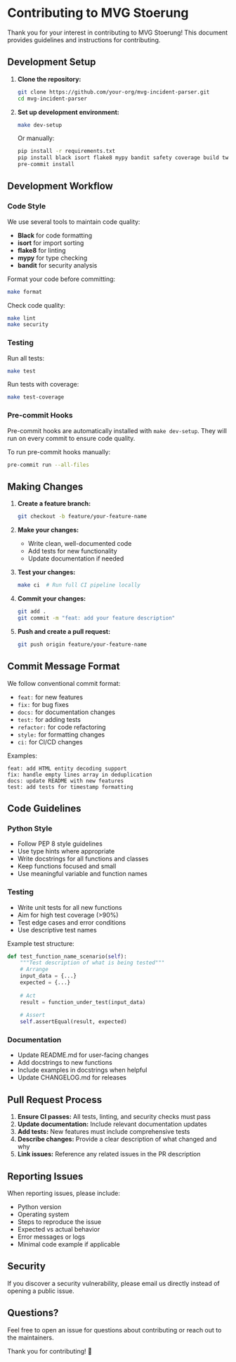 # Contributing to MVG Stoerung

Thank you for your interest in contributing to MVG Stoerung! This document provides guidelines and instructions for contributing.

## Development Setup

1. **Clone the repository:**
   ```bash
   git clone https://github.com/your-org/mvg-incident-parser.git
   cd mvg-incident-parser
   ```

2. **Set up development environment:**
   ```bash
   make dev-setup
   ```
   
   Or manually:
   ```bash
   pip install -r requirements.txt
   pip install black isort flake8 mypy bandit safety coverage build twine pre-commit
   pre-commit install
   ```

## Development Workflow

### Code Style

We use several tools to maintain code quality:

- **Black** for code formatting
- **isort** for import sorting
- **flake8** for linting
- **mypy** for type checking
- **bandit** for security analysis

Format your code before committing:
```bash
make format
```

Check code quality:
```bash
make lint
make security
```

### Testing

Run all tests:
```bash
make test
```

Run tests with coverage:
```bash
make test-coverage
```

### Pre-commit Hooks

Pre-commit hooks are automatically installed with `make dev-setup`. They will run on every commit to ensure code quality.

To run pre-commit hooks manually:
```bash
pre-commit run --all-files
```

## Making Changes

1. **Create a feature branch:**
   ```bash
   git checkout -b feature/your-feature-name
   ```

2. **Make your changes:**
   - Write clean, well-documented code
   - Add tests for new functionality
   - Update documentation if needed

3. **Test your changes:**
   ```bash
   make ci  # Run full CI pipeline locally
   ```

4. **Commit your changes:**
   ```bash
   git add .
   git commit -m "feat: add your feature description"
   ```

5. **Push and create a pull request:**
   ```bash
   git push origin feature/your-feature-name
   ```

## Commit Message Format

We follow conventional commit format:

- `feat:` for new features
- `fix:` for bug fixes
- `docs:` for documentation changes
- `test:` for adding tests
- `refactor:` for code refactoring
- `style:` for formatting changes
- `ci:` for CI/CD changes

Examples:
```
feat: add HTML entity decoding support
fix: handle empty lines array in deduplication
docs: update README with new features
test: add tests for timestamp formatting
```

## Code Guidelines

### Python Style

- Follow PEP 8 style guidelines
- Use type hints where appropriate
- Write docstrings for all functions and classes
- Keep functions focused and small
- Use meaningful variable and function names

### Testing

- Write unit tests for all new functions
- Aim for high test coverage (>90%)
- Test edge cases and error conditions
- Use descriptive test names

Example test structure:
```python
def test_function_name_scenario(self):
    """Test description of what is being tested"""
    # Arrange
    input_data = {...}
    expected = {...}
    
    # Act
    result = function_under_test(input_data)
    
    # Assert
    self.assertEqual(result, expected)
```

### Documentation

- Update README.md for user-facing changes
- Add docstrings to new functions
- Include examples in docstrings when helpful
- Update CHANGELOG.md for releases

## Pull Request Process

1. **Ensure CI passes:** All tests, linting, and security checks must pass
2. **Update documentation:** Include relevant documentation updates
3. **Add tests:** New features must include comprehensive tests
4. **Describe changes:** Provide a clear description of what changed and why
5. **Link issues:** Reference any related issues in the PR description

## Reporting Issues

When reporting issues, please include:

- Python version
- Operating system
- Steps to reproduce the issue
- Expected vs actual behavior
- Error messages or logs
- Minimal code example if applicable

## Security

If you discover a security vulnerability, please email us directly instead of opening a public issue.

## Questions?

Feel free to open an issue for questions about contributing or reach out to the maintainers.

Thank you for contributing! 🎉